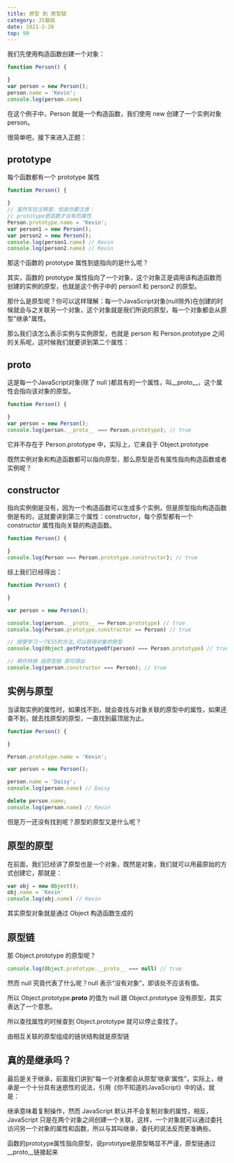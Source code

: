 ```yaml
---
title: 原型 到 原型链
category: JS基础
date: 2021-2-26
top: 99
---
```


我们先使用构造函数创建一个对象：
```js
function Person() {

}
var person = new Person();
person.name = 'Kevin';
console.log(person.name)
```

在这个例子中，Person 就是一个构造函数，我们使用 new 创建了一个实例对象 person。

很简单吧，接下来进入正题：

## prototype

每个函数都有一个 prototype 属性
```js
function Person() {

}
// 虽然写在注释里，但是你要注意：
// prototype是函数才会有的属性
Person.prototype.name = 'Kevin';
var person1 = new Person();
var person2 = new Person();
console.log(person1.name) // Kevin
console.log(person2.name) // Kevin
```

那这个函数的 prototype 属性到底指向的是什么呢？

其实，函数的 prototype 属性指向了一个对象，这个对象正是调用该构造函数而创建的实例的原型，也就是这个例子中的 person1 和 person2 的原型。

那什么是原型呢？你可以这样理解：每一个JavaScript对象(null除外)在创建的时候就会与之关联另一个对象，这个对象就是我们所说的原型，每一个对象都会从原型"继承"属性。

那么我们该怎么表示实例与实例原型，也就是 person 和 Person.prototype 之间的关系呢，这时候我们就要讲到第二个属性：

## __proto__

这是每一个JavaScript对象(除了 null )都具有的一个属性，叫__proto__，这个属性会指向该对象的原型。

```js
function Person() {

}
var person = new Person();
console.log(person.__proto__ === Person.prototype); // true
```

它并不存在于 Person.prototype 中，实际上，它来自于 Object.prototype 

既然实例对象和构造函数都可以指向原型，那么原型是否有属性指向构造函数或者实例呢？

## constructor

指向实例倒是没有，因为一个构造函数可以生成多个实例，但是原型指向构造函数倒是有的，这就要讲到第三个属性：constructor，每个原型都有一个 constructor 属性指向关联的构造函数。

```js
function Person() {

}
console.log(Person === Person.prototype.constructor); // true
```

综上我们已经得出：
```js
function Person() {

}

var person = new Person();

console.log(person.__proto__ == Person.prototype) // true
console.log(Person.prototype.constructor == Person) // true

// 顺便学习一个ES5的方法,可以获得对象的原型
console.log(Object.getPrototypeOf(person) === Person.prototype) // true

// 稍作转换 由原型链 即可得出
console.log(person.constructor === Person); // true
```

## 实例与原型

当读取实例的属性时，如果找不到，就会查找与对象关联的原型中的属性，如果还查不到，就去找原型的原型，一直找到最顶层为止。

```js
function Person() {

}

Person.prototype.name = 'Kevin';

var person = new Person();

person.name = 'Daisy';
console.log(person.name) // Daisy

delete person.name;
console.log(person.name) // Kevin
```

但是万一还没有找到呢？原型的原型又是什么呢？

## 原型的原型

在前面，我们已经讲了原型也是一个对象，既然是对象，我们就可以用最原始的方式创建它，那就是：

```js
var obj = new Object();
obj.name = 'Kevin'
console.log(obj.name) // Kevin
```
其实原型对象就是通过 Object 构造函数生成的

## 原型链

那 Object.prototype 的原型呢？

```js
console.log(Object.prototype.__proto__ === null) // true
```
然而 null 究竟代表了什么呢？null 表示“没有对象”，即该处不应该有值。

所以 Object.prototype.__proto__ 的值为 null 跟 Object.prototype 没有原型，其实表达了一个意思。

所以查找属性的时候查到 Object.prototype 就可以停止查找了。

由相互关联的原型组成的链状结构就是原型链

## 真的是继承吗？

最后是关于继承，前面我们讲到“每一个对象都会从原型‘继承’属性”，实际上，继承是一个十分具有迷惑性的说法，引用《你不知道的JavaScript》中的话，就是：

继承意味着复制操作，然而 JavaScript 默认并不会复制对象的属性，相反，JavaScript 只是在两个对象之间创建一个关联，这样，一个对象就可以通过委托访问另一个对象的属性和函数，所以与其叫继承，委托的说法反而更准确些。

函数的prototype属性指向原型，说prototype是原型略显不严谨，原型链通过__proto__链接起来